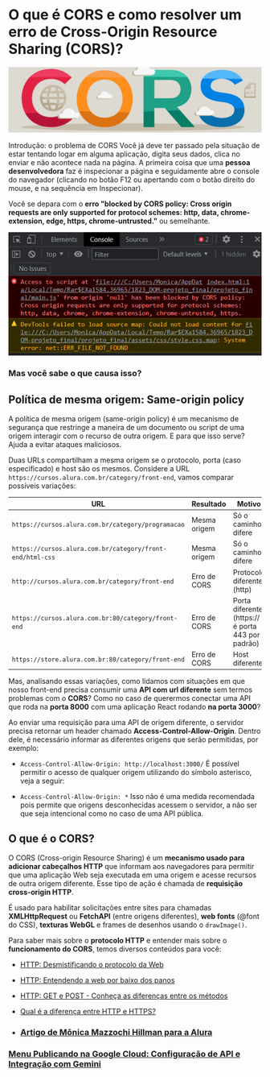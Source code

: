 # O que é CORS e como resolver um erro de Cross-Origin Resource Sharing (CORS)?

<img src="img/cors-01.webp">

Introdução: o problema de CORS
Você já deve ter passado pela situação de estar tentando logar em alguma aplicação, digita seus dados, clica no enviar e não acontece nada na página. A primeira coisa que uma **pessoa desenvolvedora** faz é inspecionar a página e seguidamente abre o console do navegador (clicando no botão F12 ou apertando com o botão direito do mouse, e na sequência em Inspecionar).

Você se depara com o **erro "blocked by CORS policy: Cross origin requests are only supported for protocol schemes: http, data, chrome-extension, edge, https, chrome-untrusted."** ou semelhante.

<img src="img/cors-02.webp">

### Mas você sabe o que causa isso?

## Política de mesma origem: Same-origin policy

A política de mesma origem (same-origin policy) é um mecanismo de segurança que restringe a maneira de um documento ou script de uma origem interagir com o recurso de outra origem. E para que isso serve? Ajuda a evitar ataques maliciosos.

Duas URLs compartilham a mesma origem se o protocolo, porta (caso especificado) e host são os mesmos. Considere a URL `https://cursos.alura.com.br/category/front-end`, vamos comparar possíveis variações:

|URL	|**Resultado**	|**Motivo**|
|-----|---------|-----|
|`https://cursos.alura.com.br/category/programacao`|	Mesma origem|	Só o caminho difere|
|`https://cursos.alura.com.br/category/front-end/html-css`|	Mesma origem|	Só o caminho difere|
|`http://cursos.alura.com.br/category/front-end`|	Erro de CORS|	Protocolo diferente (http)|
|`https://cursos.alura.com.br:80/category/front-end`|	Erro de CORS	|Porta diferente (https:// é porta 443 por padrão)|
|`https://store.alura.com.br:80/category/front-end`|	Erro de CORS|	Host diferente|

Mas, analisando essas variações, como lidamos com situações em que nosso front-end precisa consumir uma **API com url diferente** sem termos problemas com o **CORS**? Como no caso de querermos conectar uma API que roda na **porta 8000** com uma aplicação React rodando **na porta 3000**?

Ao enviar uma requisição para uma API de origem diferente, o servidor precisa retornar um header chamado **Access-Control-Allow-Origin**. Dentro dele, é necessário informar as diferentes origens que serão permitidas, por exemplo:

- `Access-Control-Allow-Origin: http://localhost:3000/`
É possível permitir o acesso de qualquer origem utilizando do símbolo asterisco, veja a seguir:

- `Access-Control-Allow-Origin: *`
Isso não é uma medida recomendada pois permite que origens desconhecidas acessem o servidor, a não ser que seja intencional como no caso de uma API pública.

## O que é o CORS?

O CORS (Cross-origin Resource Sharing) é um **mecanismo usado para adicionar cabeçalhos HTTP** que informam aos navegadores para permitir que uma aplicação Web seja executada em uma origem e acesse recursos de outra origem diferente. Esse tipo de ação é chamada de **requisição cross-origin HTTP**.

É usado para habilitar solicitações entre sites para chamadas **XMLHttpRequest** ou **FetchAPI** (entre origens diferentes), **web fonts** (@font do CSS), **texturas WebGL** e frames de desenhos usando o `drawImage()`.

Para saber mais sobre o **protocolo HTTP** e entender mais sobre o **funcionamento do CORS**, temos diversos conteúdos para você:

- [HTTP: Desmistificando o protocolo da Web](https://www.alura.com.br/artigos/http)
- [HTTP: Entendendo a web por baixo dos panos](https://www.alura.com.br/curso-online-http-entendendo-web-por-baixo-dos-panos)
- [HTTP: GET e POST - Conheça as diferenças entre os métodos](https://www.alura.com.br/artigos/diferencas-entre-get-e-post)
- [Qual é a diferença entre HTTP e HTTPS?](https://www.alura.com.br/artigos/qual-e-diferenca-entre-http-e-https)

- ### [Artigo de Mônica Mazzochi Hillman para a Alura](https://www.alura.com.br/artigos/como-resolver-erro-de-cross-origin-resource-sharing)

### [Menu Publicando na Google Cloud: Configuração de API e Integração com Gemini](menu.md)